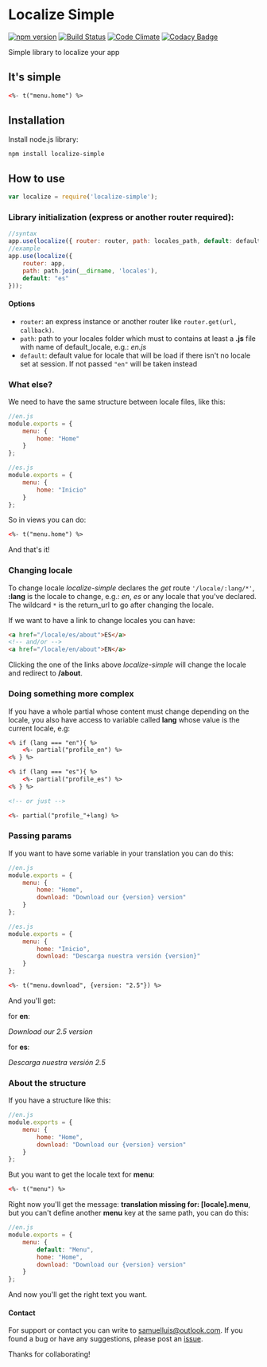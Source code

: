 # Localize Simple

[![npm version](https://badge.fury.io/js/localize-simple.svg)](http://badge.fury.io/js/localize-simple)
[![Build Status](https://travis-ci.org/samuelluis/localize-simple.svg?branch=master)](https://travis-ci.org/samuelluis/localize-simple)
[![Code Climate](https://codeclimate.com/github/samuelluis/localize-simple/badges/gpa.svg)](https://codeclimate.com/github/samuelluis/localize-simple)
[![Codacy Badge](https://www.codacy.com/project/badge/71f38b9f6d7543cca436eb76627b87d3)](https://www.codacy.com/public/samuelluis/localize-simple)

Simple library to localize your app

## It's simple

```html
<%- t("menu.home") %>
```

## Installation

Install node.js library:
```
npm install localize-simple
```

## How to use

```javascript
var localize = require('localize-simple');
```

### Library initialization (express or another router required):
```javascript
//syntax
app.use(localize({ router: router, path: locales_path, default: default_locale }));
//example
app.use(localize({
	router: app,
	path: path.join(__dirname, 'locales'),
	default: "es"
}));
```

#### Options

 - `router`: an express instance or another router like `router.get(url, callback)`.
 - `path`: path to your locales folder which must to contains at least a **.js** file with name of default_locale, e.g.: *en.js*
 - `default`: default value for locale that will be load if there isn't no locale set at session. If not passed ```"en"``` will be taken instead

### What else?

We need to have the same structure between locale files, like this:

```javascript
//en.js
module.exports = {
	menu: {
		home: "Home"
	}
};
```
```javascript
//es.js
module.exports = {
	menu: {
		home: "Inicio"
	}
};
```

So in views you can do:

```html
<%- t("menu.home") %>
```

And that's it!

### Changing locale

To change locale *localize-simple* declares the *get* route ```'/locale/:lang/*'```, **:lang** is the locale to change, e.g.: *en*, *es* or any locale that you've declared. The wildcard ```*``` is the return_url to go after changing the locale.

If we want to have a link to change locales you can have:

```html
<a href="/locale/es/about">ES</a>
<!-- and/or -->
<a href="/locale/en/about">EN</a>
```

Clicking the one of the links above *localize-simple* will change the locale and redirect to **/about**.

### Doing something more complex

If you have a whole partial whose content must change depending on the locale, you also have access to variable called **lang** whose value is the current locale, e.g:

```html
<% if (lang === "en"){ %>
	<%- partial("profile_en") %>
<% } %>

<% if (lang === "es"){ %>
	<%- partial("profile_es") %>
<% } %>

<!-- or just -->

<%- partial("profile_"+lang) %>
```

### Passing params

If you want to have some variable in your translation you can do this:

```javascript
//en.js
module.exports = {
	menu: {
		home: "Home",
		download: "Download our {version} version"
	}
};
```
```javascript
//es.js
module.exports = {
	menu: {
		home: "Inicio",
		download: "Descarga nuestra versión {version}"
	}
};
```

```html
<%- t("menu.download", {version: "2.5"}) %>
```

And you'll get:

for **en**:

*Download our 2.5 version*

for **es**:

*Descarga nuestra versión 2.5*

### About the structure

If you have a structure like this:

```javascript
//en.js
module.exports = {
	menu: {
		home: "Home",
		download: "Download our {version} version"
	}
};
```

But you want to get the locale text for **menu**:

```html
<%- t("menu") %>
```

Right now you'll get the message: **translation missing for: [locale].menu**, but you can't define another **menu** key at the same path, you can do this:

```javascript
//en.js
module.exports = {
	menu: {
		default: "Menu",
		home: "Home",
		download: "Download our {version} version"
	}
};
```

And now you'll get the right text you want.

#### Contact
For support or contact you can write to [samuelluis@outlook.com](mailto:samuelluis@outlook.com). If you found a bug or have any suggestions, please post an [issue](https://github.com/samuelluis/localize-simple/issues).

Thanks for collaborating!
